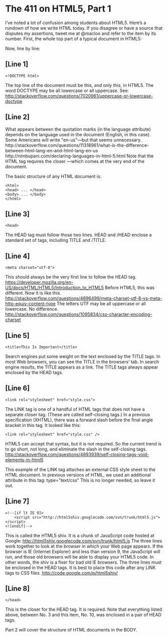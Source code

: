 # The 411 on HTML5, Part 1

I’ve noted a lot of confusion among students about HTML5. Here’s a rundown of how we write HTML today. If you disagree or have a source that disputes my assertions, tweet me at @macloo and refer to the item by its number. 
First, the whole top part of a typical document in HTML5:
	<!DOCTYPE html>
	<html lang="en">
	<head>
		<meta charset="utf-8">
		<title>Sample HTML5 Page: Write a Good Title for SEO Here</title>
		<link rel="stylesheet" href="style.css">
		<!--[if lt IE 9]>
			<script src="http://html5shiv.googlecode.com/svn/trunk/html5.js"> </script>
		<![endif]-->
	</head>

Now, line by line:

## [Line 1]

	<!DOCTYPE html>

The top line of the document must be this, and only this, in HTML5. The word DOCTYPE may be all lowercase or all uppercase. See: 
<http://stackoverflow.com/questions/7020961/uppercase-or-lowercase-doctype>

## [Line 2]

<html lang="en">
What appears between the quotation marks (in the language attribute) depends on the language used in the document (English, in this case). Some Americans will write "en-us"—but that seems unnecessary. 
http://stackoverflow.com/questions/11318961/what-is-the-difference-between-html-lang-en-and-html-lang-en-us
http://nimbupani.com/declaring-languages-in-html-5.html
Note that the HTML tag requires the closer </html> —which comes at the very end of the document.

The basic structure of any HTML document is:

	<html>
	<head> ... </head>
	<body> ... </body>
	</html>

## [Line 3]

	<head>
The HEAD tag must follow those two lines. HEAD and /HEAD enclose a standard set of tags, including TITLE and /TITLE. 

## [Line 4]

	<meta charset="utf-8">
This should always be the very first line to follow the HEAD tag.
https://developer.mozilla.org/en-US/docs/HTML/HTML5/Introduction_to_HTML5 
Before HTML5, this was different. Now it is like this.
http://stackoverflow.com/questions/4696499/meta-charset-utf-8-vs-meta-http-equiv-content-type 
The letters UTF may be all uppercase or all lowercase. No difference. 
http://stackoverflow.com/questions/1095834/css-character-encoding-charset

## [Line 5]

	<title>This Is Important</title>
Search engines put some weight on the text enclosed by the TITLE tags. In most Web browsers, you can see the TITLE in the browsers’ tab. In search engine results, the TITLE appears as a link.
The TITLE tags always appear enclosed by the HEAD tags.

## [Line 6]

	<link rel="stylesheet" href="style.css">
The LINK tag is one of a handful of HTML tags that does not have a separate closer tag. (These are called self-closing tags.) In a previous specification (XHTML), there was a forward slash before the final angle bracket in this tag. It looked like this:

	<link rel="stylesheet" href="style.css" />

HTML5 can accept that syntax, but it is not required. So the current trend is to go short, not long, and eliminate the slash in the self-closing tags.
http://stackoverflow.com/questions/4693939/self-closing-tags-void-elements-in-html5

This example of the LINK tag attaches an external CSS style sheet to the HTML document. In previous versions of HTML, we used an additional attribute in this tag: type="text/css" 
This is no longer needed, so leave it out.

## [Line 7]

	<!--[if lt IE 9]>
		<script src="http://html5shiv.googlecode.com/svn/trunk/html5.js"> </script>
	<![endif]-->
This is called the HTML5 shiv. It is a chunk of JavaScript code hosted at Google: 
<http://html5shiv.googlecode.com/svn/trunk/html5.js>
The three lines work together to look at the browser in which your Web page appears. If the browser is IE (Internet Explorer) and less than version 9, the JavaScript will run, and those old browsers will be able to display your HTML5 code. In other words, the shiv is a fixer for bad old IE browsers.
The three lines must be enclosed in the HEAD tags. 
It is best to place this code after any LINK tags to CSS files.
http://code.google.com/p/html5shiv/

## [Line 8]

	</head>
This is the closer for the HEAD tag. It is required. Note that everything listed above, between No. 3 and this item, No. 10, was enclosed in a pair of HEAD tags. 


Part 2 will cover the structure of HTML documents in the BODY. 

